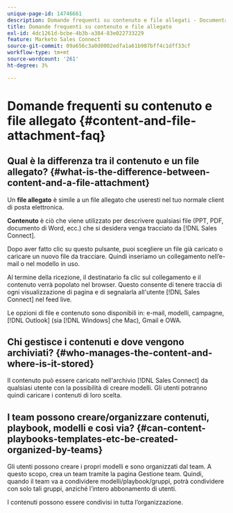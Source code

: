 ```yaml
---
unique-page-id: 14746661
description: Domande frequenti su contenuto e file allegati - Documentazione di Marketo - Documentazione del prodotto
title: Domande frequenti su contenuto e file allegato
exl-id: 4dc1261d-bcbe-4b3b-a384-83e022733229
feature: Marketo Sales Connect
source-git-commit: 09a656c3a0d0002edfa1a61b987bff4c1dff33cf
workflow-type: tm+mt
source-wordcount: '261'
ht-degree: 3%

---
```


# Domande frequenti su contenuto e file allegato {#content-and-file-attachment-faq}

## Qual è la differenza tra il contenuto e un file allegato? {#what-is-the-difference-between-content-and-a-file-attachment}

Un **file allegato** è simile a un file allegato che useresti nel tuo normale client di posta elettronica.

**Contenuto** è ciò che viene utilizzato per descrivere qualsiasi file (PPT, PDF, documento di Word, ecc.) che si desidera venga tracciato da [!DNL Sales Connect].

Dopo aver fatto clic su questo pulsante, puoi scegliere un file già caricato o caricare un nuovo file da tracciare. Quindi inseriamo un collegamento nell’e-mail o nel modello in uso.

Al termine della ricezione, il destinatario fa clic sul collegamento e il contenuto verrà popolato nel browser. Questo consente di tenere traccia di ogni visualizzazione di pagina e di segnalarla all&#39;utente [!DNL Sales Connect] nel feed live.

Le opzioni di file e contenuto sono disponibili in: e-mail, modelli, campagne, [!DNL Outlook] (sia [!DNL Windows] che Mac), Gmail e OWA.

## Chi gestisce i contenuti e dove vengono archiviati? {#who-manages-the-content-and-where-is-it-stored}

Il contenuto può essere caricato nell&#39;archivio [!DNL Sales Connect] da qualsiasi utente con la possibilità di creare modelli. Gli utenti potranno quindi caricare i contenuti di loro scelta.

## I team possono creare/organizzare contenuti, playbook, modelli e così via? {#can-content-playbooks-templates-etc-be-created-organized-by-teams}

Gli utenti possono creare i propri modelli e sono organizzati dal team. A questo scopo, crea un team tramite la pagina Gestione team. Quindi, quando il team va a condividere modelli/playbook/gruppi, potrà condividere con solo tali gruppi, anziché l’intero abbonamento di utenti.

I contenuti possono essere condivisi in tutta l’organizzazione.
